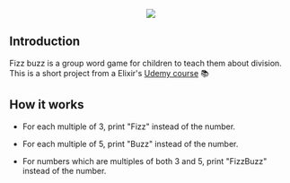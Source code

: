 <p align="center">
  <img ![fizzbuzz](img src="https://user-images.githubusercontent.com/55500140/91077041-ca8b0980-e616-11ea-9a7e-efea34698b57.png")/>
</p>

## Introduction

Fizz buzz is a group word game for children to teach them about division. This is a short project from a Elixir's [Udemy course](https://www.udemy.com/course/elixir-e-phoenix-do-zero) :books:
 
 ## How it works
 
- For each multiple of 3, print "Fizz" instead of the number. 

- For each multiple of 5, print "Buzz" instead of the number. 

- For numbers which are multiples of both 3 and 5, print "FizzBuzz" instead of the number.
